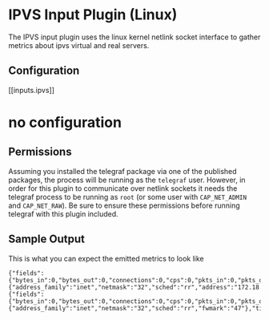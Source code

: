 # IPVS Input Plugin (Linux)

The IPVS input plugin uses the linux kernel netlink socket interface to gather
metrics about ipvs virtual and real servers.

## Configuration

[[inputs.ipvs]]
  # no configuration

## Permissions

Assuming you installed the telegraf package via one of the published packages,
the process will be running as the `telegraf` user. However, in order for this
plugin to communicate over netlink sockets it needs the telegraf process to be
running as `root` (or some user with `CAP_NET_ADMIN` and `CAP_NET_RAW`). Be sure
to ensure these permissions before running telegraf with this plugin included.

## Sample Output

This is what you can expect the emitted metrics to look like

```
{"fields":{"bytes_in":0,"bytes_out":0,"connections":0,"cps":0,"pkts_in":0,"pkts_out":0,"pps_in":0,"pps_out":0},"name":"ipvs_virtual_server","tags":{"address_family":"inet","netmask":"32","sched":"rr","address":"172.18.64.234","port":"9000","protocol":"tcp"},"timestamp":1539810710}
{"fields":{"bytes_in":0,"bytes_out":0,"connections":0,"cps":0,"pkts_in":0,"pkts_out":0,"pps_in":0,"pps_out":0},"name":"ipvs_virtual_server","tags":{"address_family":"inet","netmask":"32","sched":"rr","fwmark":"47"},"timestamp":1539810710}
```
